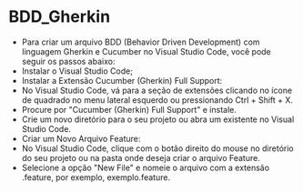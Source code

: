# BDD_Gherkin
- Para criar um arquivo BDD (Behavior Driven Development) com linguagem Gherkin e Cucumber no Visual Studio Code, você pode seguir os passos abaixo:
- Instalar o Visual Studio Code;
- Instalar a Extensão Cucumber (Gherkin) Full Support:
- No Visual Studio Code, vá para a seção de extensões clicando no ícone de quadrado no menu lateral esquerdo ou pressionando Ctrl + Shift + X.
- Procure por "Cucumber (Gherkin) Full Support" e instale.
- Crie um novo diretório para o seu projeto ou abra um existente no Visual Studio Code.
- Criar um Novo Arquivo Feature:
- No Visual Studio Code, clique com o botão direito do mouse no diretório do seu projeto ou na pasta onde deseja criar o arquivo Feature.
- Selecione a opção "New File" e nomeie o arquivo com a extensão .feature, por exemplo, exemplo.feature.
